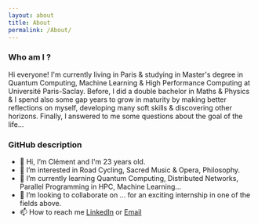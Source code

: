 ```yaml
---
layout: about
title: About
permalink: /About/
---
```


### Who am I ?

Hi everyone! I'm currently living in Paris & studying in Master's degree in Quantum Computing, Machine Learning & High Performance Computing at Université Paris-Saclay. Before, I did a double bachelor in Maths & Physics & I spend also some gap years to grow in maturity by making better reflections on myself, developing many soft skills & discovering other horizons. Finally, I answered to me some questions about the goal of the life...

### GitHub description

- 👋 Hi, I’m Clément and I'm 23 years old.
- 👀 I’m interested in Road Cycling, Sacred Music & Opera, Philosophy.
- 🌱 I’m currently learning Quantum Computing, Distributed Networks, Parallel Programming in HPC, Machine Learning...
- 💞️ I’m looking to collaborate on ... for an exciting internship in one of the fields above.
- 📫 How to reach me [LinkedIn](https://www.linkedin.com/in/clement-marsone/) or [Email](mailto:clement.marsone@universite-paris-saclay.fr)
